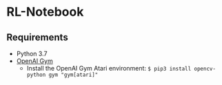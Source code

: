 # RL-Notebook
## Requirements
* Python 3.7 
* [OpenAI Gym](https://github.com/openai/gym)
	- Install the OpenAI Gym Atari environment:
	`$ pip3 install opencv-python gym "gym[atari]"`

